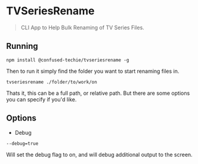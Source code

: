 # TVSeriesRename

> CLI App to Help Bulk Renaming of TV Series Files.

## Running

```
npm install @confused-techie/tvseriesrename -g
```

Then to run it simply find the folder you want to start renaming files in.

```
tvseriesrename ./folder/to/work/on
```

Thats it, this can be a full path, or relative path. But there are some options you can specify if you'd like.

## Options

* Debug

`--debug=true`

Will set the debug flag to on, and will debug additional output to the screen.
